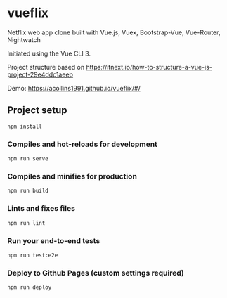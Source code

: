 # vueflix

Netflix web app clone built with Vue.js, Vuex, Bootstrap-Vue, Vue-Router, Nightwatch

Initiated using the Vue CLI 3.

Project structure based on https://itnext.io/how-to-structure-a-vue-js-project-29e4ddc1aeeb

Demo: https://acollins1991.github.io/vueflix/#/

## Project setup
```
npm install
```

### Compiles and hot-reloads for development
```
npm run serve
```

### Compiles and minifies for production
```
npm run build
```

### Lints and fixes files
```
npm run lint
```

### Run your end-to-end tests
```
npm run test:e2e
```

### Deploy to Github Pages (custom settings required)
```
npm run deploy 
```
